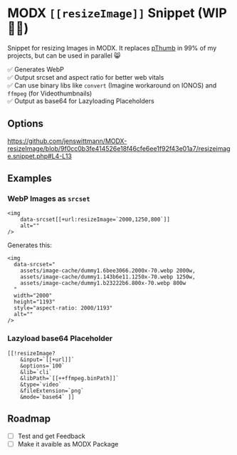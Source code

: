 # MODX `[[resizeImage]]` Snippet (WIP 🧑‍🏭)

Snippet for resizing Images in MODX. It replaces [pThumb](https://github.com/modxcms/pThumb) in 99% of my projects, but can be used in parallel 😸

✅ Generates WebP  
✅ Output srcset and aspect ratio for better web vitals  
✅ Can use binary libs like `convert` (Imagine workaround on IONOS) and `ffmpeg` (for Videothumbnails)  
✅ Output as base64 for Lazyloading Placeholders

## Options

https://github.com/jenswittmann/MODX-resizeImage/blob/9f0cc0b3fe414526e18f46cfe6ee1f92f43e01a7/resizeimage.snippet.php#L4-L13

## Examples

### WebP Images as `srcset`

```
<img
    data-srcset[[+url:resizeImage=`2000,1250,800`]]
    alt=""
/>
```

Generates this:

```
<img
  data-srcset="
    assets/image-cache/dummy1.6bee3066.2000x-70.webp 2000w,
    assets/image-cache/dummy1.143b6e11.1250x-70.webp 1250w,
    assets/image-cache/dummy1.b23222b6.800x-70.webp 800w
  "
  width="2000"
  height="1193"
  style="aspect-ratio: 2000/1193"
  alt=""
/>
```

### Lazyload base64 Placeholder

```
[[!resizeImage?
    &input=`[[+url]]`
    &options=`100`
    &lib=`cli`                    
    &libPath=`[[++ffmpeg.binPath]]`
    &type=`video`
    &fileExtension=`png`
    &mode=`base64` ]]
```

## Roadmap

- [ ] Test and get Feedback
- [ ] Make it avaible as MODX Package
